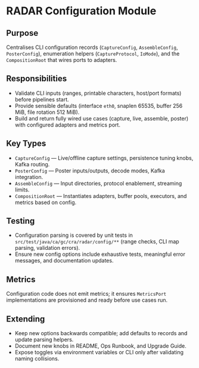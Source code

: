 # RADAR Configuration Module

## Purpose
Centralises CLI configuration records (`CaptureConfig`, `AssembleConfig`, `PosterConfig`), enumeration helpers (`CaptureProtocol`, `IoMode`), and the `CompositionRoot` that wires ports to adapters.

## Responsibilities
- Validate CLI inputs (ranges, printable characters, host/port formats) before pipelines start.
- Provide sensible defaults (interface `eth0`, snaplen 65535, buffer 256 MiB, file rotation 512 MiB).
- Build and return fully wired use cases (capture, live, assemble, poster) with configured adapters and metrics port.

## Key Types
- `CaptureConfig` — Live/offline capture settings, persistence tuning knobs, Kafka routing.
- `PosterConfig` — Poster inputs/outputs, decode modes, Kafka integration.
- `AssembleConfig` — Input directories, protocol enablement, streaming limits.
- `CompositionRoot` — Instantiates adapters, buffer pools, executors, and metrics based on config.

## Testing
- Configuration parsing is covered by unit tests in `src/test/java/ca/gc/cra/radar/config/**` (range checks, CLI map parsing, validation errors).
- Ensure new config options include exhaustive tests, meaningful error messages, and documentation updates.

## Metrics
Configuration code does not emit metrics; it ensures `MetricsPort` implementations are provisioned and ready before use cases run.

## Extending
- Keep new options backwards compatible; add defaults to records and update parsing helpers.
- Document new knobs in README, Ops Runbook, and Upgrade Guide.
- Expose toggles via environment variables or CLI only after validating naming collisions.

